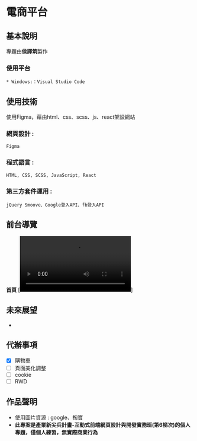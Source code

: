 # 電商平台

## 基本說明
專題由**侯譯筑**製作
	
### 使用平台
	* Windows:：Visual Studio Code
## 使用技術
使用Figma，藉由html、css、scss、js、react架設網站
### 網頁設計 :
	Figma
### 程式語言 :
	HTML, CSS, SCSS, JavaScript, React 
### 第三方套件運用 :
	jQuery Smoove、Google登入API、fb登入API
## 前台導覽
  **首頁**
  [![首頁](./img/readme/首頁.mp4)]
  
## 未來展望
-

## 代辦事項
 - [x] 購物車
 - [ ] 頁面美化調整
 - [ ] cookie
 - [ ] RWD

## 作品聲明

* 使用圖片資源 : google、掏寶
*  **此專案是產業新尖兵計畫-互動式前端網頁設計與開發實務班(第6梯次)的個人專題，僅個人練習，無實際商業行為**


